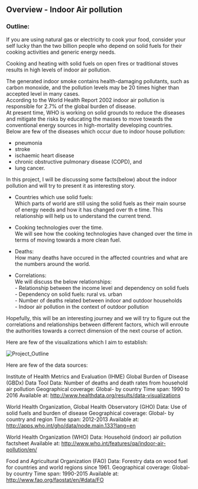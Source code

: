 ## Overview - Indoor Air pollution

### Outline:

If you are using natural gas or electricity to cook your food, consider your self lucky than the two billion people who depend on solid fuels for their cooking activities and generic energy needs.

Cooking and heating with solid fuels on open fires or traditional stoves results in high levels of indoor air pollution. 

The generated indoor smoke contains health-damaging pollutants, such as carbon monoxide, and the pollution levels may be 20 times higher than accepted level in many cases.<br>
According to the World Health Report 2002 indoor air pollution is responsible for 2.7% of the global burden of disease.<br>
At present time, WHO is working on solid grounds to reduce the diseases and mitigate the risks by educating the masses to move towards the conventional energy sources in high-mortality developing countries.<br>
Below are few of the diseases which occur due to indoor house pollution:
* pneumonia
* stroke
* ischaemic heart disease
* chronic obstructive pulmonary disease (COPD), and
* lung cancer.

In this project, I will be discussing some facts(below) about the indoor pollution and will try to present it as interesting story.

* Countries which use solid fuels: <br>
    Which parts of world are still using the solid fuels as their main sourse of energy needs and how it has changed over th     e time. This relationship will help us to understand the current trend.
    
* Cooking technologies over the time.<br>
    We will see how the cooking technologies have changed over the time in terms of moving towards a more clean fuel.
    
* Deaths:<br>
    How many deaths have occured in the affected countries and what are the numbers around the world.
    
* Correlations:<br>
    We will discuss the below relationships:<br>
        - Relationship between the income level and dependency on solid fuels<br>
        - Dependency on solid fuels: rural vs. urban<br>
        - Number of deaths related between indoor and outdoor households<br>
        - Indoor air pollution in the context of outdoor pollution<br>


Hopefully, this will be an interesting journey and we will try to figure out the correlations and relationships between different factors, which will enroute the authorities towards a correct dimension of the next course of action.

Here are few of the visualizations which I aim to establish:





![Project_Outline](https://raw.githubusercontent.com/sagnikrana/Portfolio-Telling-Stories-Using-Data/master/Final%20Project/Images/0001.jpg)

Here are few of the data sources: <br>

Institute of Health Metrics and Evaluation (IHME) Global Burden of Disease (GBDx) Data Tool
Data: Number of deaths and death rates from household air pollution
Geographical coverage: Global- by country
Time span: 1990 to 2016
Available at: http://www.healthdata.org/results/data-visualizations

World Health Organization, Global Health Observatory (GHO)
Data: Use of solid fuels and burden of disease
Geographical coverage: Global- by country and region
Time span: 2012-2013
Available at: http://apps.who.int/gho/data/node.main.133?lang=en

World Health Organization (WHO)
Data: Household (indoor) air pollution factsheet
Available at: http://www.who.int/features/qa/indoor-air-pollution/en/

Food and Agricultural Organization (FAO)
Data: Forestry data on wood fuel for countries and world regions since 1961.
Geographical coverage: Global- by country
Time span: 1990-2015
Available at: http://www.fao.org/faostat/en/#data/FO
